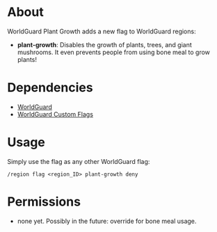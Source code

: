 # About
WorldGuard Plant Growth adds a new flag to WorldGuard regions:

+ **plant-growth**: Disables the growth of plants, trees, and giant mushrooms. It even prevents people from using bone meal to grow plants!

# Dependencies
+ [WorldGuard](http://dev.bukkit.org/bukkit-plugins/worldguard/)
+ [WorldGuard Custom Flags](http://dev.bukkit.org/bukkit-plugins/worldguard-custom-flags/)

# Usage
Simply use the flag as any other WorldGuard flag:

    /region flag <region_ID> plant-growth deny

# Permissions
+ none yet. Possibly in the future: override for bone meal usage.
